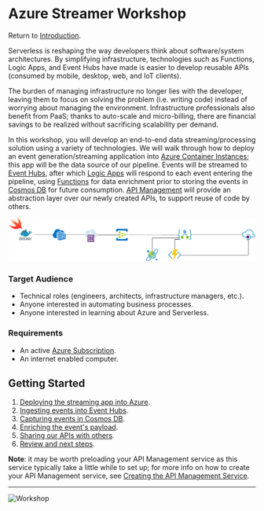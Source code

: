 # Azure Streamer Workshop
Return to [Introduction](../ReadMe.md).

Serverless is reshaping the way developers think about software/system architectures. By simplifying infrastructure, technologies such as Functions, Logic Apps, and Event Hubs have made is easier to develop reusable APIs (consumed by mobile, desktop, web, and IoT clients).

The burden of managing infrastructure no longer lies with the developer, leaving them to focus on solving the problem (i.e. writing code) instead of worrying about managing the environment. Infrastructure professionals also benefit from PaaS; thanks to auto-scale and micro-billing, there are financial savings to be realized without sacrificing scalability per demand.

In this workshop, you will develop an end-to-end data streaming/processing solution using a variety of technologies. We will walk through how to deploy an event generation/streaming application into [Azure Container Instances](https://azure.microsoft.com/en-us/services/container-instances/); this app will be the data source of our pipeline. Events will be streamed to [Event Hubs](https://azure.microsoft.com/en-us/services/event-hubs/), after which [Logic Apps](https://azure.microsoft.com/en-us/services/logic-apps/) will respond to each event entering the pipeline, using [Functions](https://azure.microsoft.com/en-us/services/functions/) for data enrichment prior to storing the events in [Cosmos DB](https://azure.microsoft.com/en-us/services/cosmos-db/) for future consumption. [API Management](https://azure.microsoft.com/en-us/services/api-management/) will provide an abstraction layer over our newly created APIs, to support reuse of code by others.

![Architecture](Architecture.png)

### Target Audience
* Technical roles (engineers, architects, infrastructure managers, etc.).
* Anyone interested in automating business processes.
* Anyone interested in learning about Azure and Serverless.

### Requirements
* An active [Azure Subscription](https://azure.microsoft.com/en-us/free/).
* An internet enabled computer.

## Getting Started
1. [Deploying the streaming app into Azure](ACI.md).
1. [Ingesting events into Event Hubs](EventHubs.md).
1. [Capturing events in Cosmos DB](LogicApps.md).
1. [Enriching the event's payload](Functions.md).
1. [Sharing our APIs with others](APIM.md).
1. [Review and next steps](Review.md).

**Note**: it may be worth preloading your API Management service as this service typically take a little while to set up; for more info on how to create your API Management service, see [Creating the API Management Service](APIM.md#creating-the-api-management-service).

---

![Workshop](Workshop.gif)
